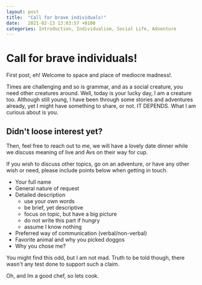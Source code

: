 ```yaml
---
layout: post
title:  "Call for brave individuals!"
date:   2021-02-13 13:03:57 +0100
categories: Introduction, Individualism, Social Life, Adventure
---
```


# Call for brave individuals! 

First post, eh! Welcome to space and place of mediocre madness!.

Times are challenging and so is grammar, and as a social creature, you need other creatures around. Well, today is your lucky day, I am a creature too. Although still young, I have been through some stories and adventures already, yet I might have something to share, or not. IT DEPENDS. What I am curious about is you.

## Didn't loose interest yet?

Then, feel free to reach out to me, we will have a lovely date dinner while we discuss meaning of live and Avs on their way for cup.

If you wish to discuss other topics, go on an adventure, or have any other wish or need, please include points below when getting in touch.
-  Your full name
-  General nature of request
-  Detailed description
   - use your own words
   - be brief, yet descriptive
   - focus on topic, but have a big picture
   - do not write this part if hungry
   - assume I know nothing
-  Preferred way of communication (verbal/non-verbal)
-  Favorite animal and why you picked doggos
-  Why you chose me?

You might find this odd, but I am not mad. Truth to be told though, there wasn't any test done to support such a claim.

Oh, and Im a good chef, so lets cook.